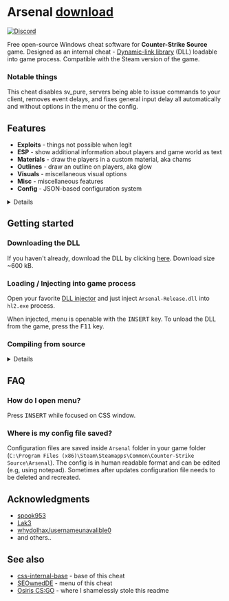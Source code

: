 # Arsenal [download](https://github.com/Viceroyy/Arsenal/releases/download/v1.0.0/Arsenal-Release.dll)

[![Discord](https://img.shields.io/discord/1267955231636062259?logo=Discord&label=discord)](https://discord.gg/4apwXtJZPH)

Free open-source Windows cheat software for **Counter-Strike Source** game. Designed as an internal cheat - [Dynamic-link library](https://en.wikipedia.org/wiki/Dynamic-link_library) (DLL) loadable into game process. Compatible with the Steam version of the game.

### Notable things
This cheat disables sv_pure, servers being able to issue commands to your client, removes event delays, and fixes general input delay all automatically and without options in the menu or the config.

## Features
*   **Exploits** - things not possible when legit
*   **ESP** - show additional information about players and game world as text
*   **Materials** - draw the players in a custom material, aka chams
*   **Outlines** - draw an outline on players, aka glow
*   **Visuals** - miscellaneous visual options
*   **Misc** - miscellaneous features
*   **Config** - JSON-based configuration system

<details>

*   **Exploits** - things not possible when legit
    *   **No recoil** - remove recoil punch effect
    *   **No spread** - remove random bullet spread
    *   **Sequence freezing** - instant bomb/grenade explosion etc.
      
*   **ESP** - show additional information about players and game world as text
    1.  *Local, Teammates, Enemies*

    2.  *Planted C4, Dropped weapons*

    *   **Enabled** - on / off master switch
    *   **Box** - draw 2D box over player model
    *   **Name** - draw player name
    *   **Health** - draw player health
    *   **Health bar** - draw rectangle indicating player health
    *   **Armor** - draw player armor
    *   **Armor bar** - draw rectangle indicating player armor
    *   **Money** - draw player money
    *   **Weapon** - draw player equipped weapon
    *   **Arrows** - draw arrow to player when out of fov

*   **Materials** - draw the players in a custom material, aka chams
    1.  *Local, Teammates, Enemies*

    2.  *Planted C4, Dropped weapons*

    *   **Enabled** - on / off master switch
    *   **No depth** - removes depth on materials, allowing to see through walls
    *   **Alpha** - modify material alpha
    *   **Health** - draw player health

*   **Outlines** - draw an outline on players, aka glow
    1.  *Local, Teammates, Enemies*

    2.  *Planted C4, Dropped weapons*

    *   **Enabled** - on / off master switch
    *   **Bloom amount** - modify the bloom amount of outlines, aka thickness
    *   **Alpha** - modify outlines alpha
    *   **Health** - draw player health
    *   **Health bar** - draw rectangle indicating player health
    *   **Armor** - draw player armor
    *   **Armor bar** - draw rectangle indicating player armor
    *   **Money** - draw player money
    *   **Weapon** - draw player equipped weapon
    *   **Arrows** - draw arrow to player when out of fov
    
*   **Visuals** - miscellaneous visual options
    *   **No visual recoil** - remove visual recoil punch effect
    *   **No interpolation** - remove player interpolation for accuracy, you will see entities having jerky movement/animation
    *   **No DSP** - remove all sound effects/reverberation like deaf/echo/ricochete effects
    *   **No post processing** - remove post processing effects
    *   **No ragdolls** - remove ragdolls when players die
    *   **No angle forcing** - remove server being able to change your view angles
    *   **No convar queries** - remove server being able to query the values of convars from our client
    *   **No screen effects** - remove fade/shake/rumble effects
    *   **No MOTD** - remove message of the day panel when joining a server
    *   **Thirdperson** - apply thirdperson camera at will
    *   **Disable fog** - disables fog in the world
    *   **Disable sky fog** - disables fog in the skybox
    *   **Distance prop alpha** - makes the props see-through when near
    *   **World modulation** - apply color to skybox and/or world or night mode
    *   **Viewmodel FOV** - change view model FOV \[*70*-*120*\] (70 - default viewmodel, higher values - further away viewmodel)
    *   **FOV** - change view FOV \[*90*-*120*\] (90 - default fov, higher values - further away fov)
    *   **Crosshair on snipers** - show crosshair on sniper rifles
    *   **Low graphics** - makes the game look like N64 games
    *   **Spread circle** - show the radius of spread in a circle
    *   **Crosshair** - draw simple + crosshair

*   **Misc** - miscellaneous features
    *   **Auto strafe** - automatically strafe in air following mouse movement
    *   **Bunny hop** - automatically simulate space bar press / release while jump button is being held; increases movement speed
    *   **Spectator list** - show players who are spectating you
    *   **Backtrack** - exploit lag compensation and kill players where they were in the past
    *   **Fake latency** - choose between optimized which keeps your scoreboard ping around 150ms or a custom value to extend the backtracking window by
    *   **Playerlist** - mark players to quickly recognize them

*   **Config** - JSON-based configuration system
    *   **Create config** - create new configuration file
    *   **Load** - load selected configuration file
    *   **Save** - save selected configuration file
    *   **Delete** - delete selected configuration file

*   **Other**
    *   **Notification system** - notifies the user about stuff when needed

</details>

## Getting started

### Downloading the DLL

If you haven't already, download the DLL by clicking [here](https://github.com/Viceroyy/Arsenal/releases/download/v1.0.0/Arsenal-Release.dll). Download size ~600 kB.

### Loading / Injecting into game process

Open your favorite [DLL injector](https://en.wikipedia.org/wiki/DLL_injection) and just inject `Arsenal-Release.dll` into `hl2.exe` process.

When injected, menu is openable with the <kbd>INSERT</kbd> key. To unload the DLL from the game, press the <kbd>F11</kbd> key.

### Compiling from source

<details>

### Prerequisites
Microsoft Visual Studio 2022 17.11.4 (or newer), platform toolset v143 and Windows SDK 10.0 are required in order to compile Arsenal. You can download VS [here](https://visualstudio.microsoft.com/) (Windows SDK is installed during Visual Studio Setup).

### Downloading

There are two options of downloading the source code:

#### Without [git](https://git-scm.com)

Choose this option if you want pure source and you're not going to contribute to the repo. Download size ~600 kB.

To download source code this way [click here](https://github.com/Viceroyy/Arsenal/archive/main.zip).

#### With [git](https://git-scm.com)

Choose this option if you're going to contribute to the repo or you want to use version control system. Download size ~2.5 MB. Git is required to step further, if not installed download it [here](https://git-scm.com).

Open git command prompt and enter following command:

    git clone https://github.com/Viceroyy/Arsenal.git

`Arsenal` folder should have been successfully created, containing all the source files.

When you have equipped a copy of the source code, next step is opening **Arsenal.sln** in Microsoft Visual Studio 2022.

Then change build configuration to `Release | x86` and simply press **Build solution**.

If everything went right you should receive `Arsenal-Release.dll`  binary file.

### Instruction sets
If your CPU doesn't support the AVX2 instruction set, you can use SSE2 instructions instead in project settings. Currently AVX2 instructions are selected in project settings.

</details>

## FAQ

### How do I open menu?
Press <kbd>INSERT</kbd> while focused on CSS window.

### Where is my config file saved?
Configuration files are saved inside `Arsenal` folder in your game folder (`C:\Program Files (x86)\Steam\Steamapps\Common\Counter-Strike Source\Arsenal`). The config is in human readable format and can be edited (e.g, using notepad). Sometimes after updates configuration file needs to be deleted and recreated.

## Acknowledgments

*   [spook953](https://github.com/spook953)
*   [Lak3](https://github.com/Lak3)
*   [whydoIhax/usernameunavalible0](https://github.com/usernameunavalible0)
*   and others..

## See also
*   [css-internal-base](https://github.com/usernameunavalible0/css-internal-base) - base of this cheat
*   [SEOwnedDE](https://github.com/spook953/SEOwnedDE-public) - menu of this cheat
*   [Osiris CS:GO](https://github.com/danielkrupinski/Osiris/tree/csgo) - where I shamelessly stole this readme